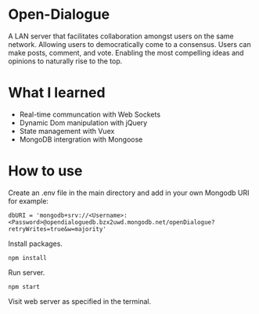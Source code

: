 # Open-Dialogue
A LAN server that facilitates collaboration amongst users on the same network. Allowing users to democratically come to a consensus. Users can make posts, comment, and vote. Enabling the most compelling ideas and opinions to naturally rise to the top.

# What I learned
- Real-time communcation with Web Sockets
- Dynamic Dom manipulation with jQuery
- State management with Vuex
- MongoDB intergration with Mongoose

# How to use
Create an .env file in the main directory and add in your own Mongodb URI for example:  
```
dbURI = 'mongodb+srv://<Username>:<Password>@opendialoguedb.bzx2uwd.mongodb.net/openDialogue?retryWrites=true&w=majority'
```
Install packages.
```
npm install
```
Run server.
```
npm start
```
Visit web server as specified in the terminal.
